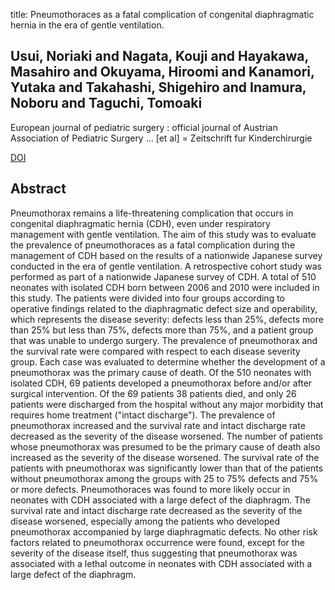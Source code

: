 title: Pneumothoraces as a fatal complication of congenital diaphragmatic hernia in the era of gentle ventilation.

## Usui, Noriaki and Nagata, Kouji and Hayakawa, Masahiro and Okuyama, Hiroomi and Kanamori, Yutaka and Takahashi, Shigehiro and Inamura, Noboru and Taguchi, Tomoaki
European journal of pediatric surgery : official journal of Austrian Association of Pediatric Surgery ... [et al] = Zeitschrift fur Kinderchirurgie

<a href="https://doi.org/10.1055/s-0033-1357753">DOI</a>

## Abstract
Pneumothorax remains a life-threatening complication that occurs in congenital diaphragmatic hernia (CDH), even under respiratory management with gentle ventilation. The aim of this study was to evaluate the prevalence of pneumothoraces as a fatal complication during the management of CDH based on the results of a nationwide Japanese survey conducted in the era of gentle ventilation. A retrospective cohort study was performed as part of a nationwide Japanese survey of CDH. A total of 510 neonates with isolated CDH born between 2006 and 2010 were included in this study. The patients were divided into four groups according to operative findings related to the diaphragmatic defect size and operability, which represents the disease severity: defects less than 25%, defects more than 25% but less than 75%, defects more than 75%, and a patient group that was unable to undergo surgery. The prevalence of pneumothorax and the survival rate were compared with respect to each disease severity group. Each case was evaluated to determine whether the development of a pneumothorax was the primary cause of death. Of the 510 neonates with isolated CDH, 69 patients developed a pneumothorax before and/or after surgical intervention. Of the 69 patients 38 patients died, and only 26 patients were discharged from the hospital without any major morbidity that requires home treatment ("intact discharge"). The prevalence of pneumothorax increased and the survival rate and intact discharge rate decreased as the severity of the disease worsened. The number of patients whose pneumothorax was presumed to be the primary cause of death also increased as the severity of the disease worsened. The survival rate of the patients with pneumothorax was significantly lower than that of the patients without pneumothorax among the groups with 25 to 75% defects and 75% or more defects. Pneumothoraces was found to more likely occur in neonates with CDH associated with a large defect of the diaphragm. The survival rate and intact discharge rate decreased as the severity of the disease worsened, especially among the patients who developed pneumothorax accompanied by large diaphragmatic defects. No other risk factors related to pneumothorax occurrence were found, except for the severity of the disease itself, thus suggesting that pneumothorax was associated with a lethal outcome in neonates with CDH associated with a large defect of the diaphragm.

